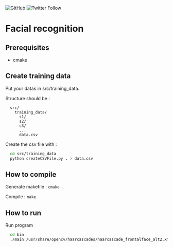 ![GitHub](https://img.shields.io/github/license/Airthee/Facial-Recognition.svg?style=flat-square)
![Twitter Follow](https://img.shields.io/twitter/follow/Airthee.svg)

# Facial recognition

## Prerequisites

* cmake

## Create training data

Put your datas in src/training_data.

Structure should be :

```
  src/
    training_data/
      s1/
      s2/
      s3/
      ...
      data.csv
```

Create the csv file with :

``` bash
  cd src/training_data
  python createCSVFile.py . > data.csv
```

## How to compile

Generate makefile : `cmake .`

Compile : `make`

## How to run

Run program 
``` bash
  cd bin
  ./main /usr/share/opencv/haarcascades/haarcascade_frontalface_alt2.xml ./training_data/data.csv 0
```
